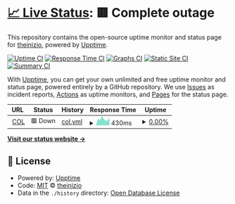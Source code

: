 # [📈 Live Status](https://theinizio.github.io): <!--live status--> **🟥 Complete outage**

This repository contains the open-source uptime monitor and status page for [theinizio](https://theinizio.github.io), powered by [Upptime](https://github.com/upptime/upptime).

[![Uptime CI](https://github.com/theinizio/upptime/workflows/Uptime%20CI/badge.svg)](https://github.com/theinizio/upptime/actions?query=workflow%3A%22Uptime+CI%22)
[![Response Time CI](https://github.com/theinizio/upptime/workflows/Response%20Time%20CI/badge.svg)](https://github.com/theinizio/upptime/actions?query=workflow%3A%22Response+Time+CI%22)
[![Graphs CI](https://github.com/theinizio/upptime/workflows/Graphs%20CI/badge.svg)](https://github.com/theinizio/upptime/actions?query=workflow%3A%22Graphs+CI%22)
[![Static Site CI](https://github.com/theinizio/upptime/workflows/Static%20Site%20CI/badge.svg)](https://github.com/theinizio/upptime/actions?query=workflow%3A%22Static+Site+CI%22)
[![Summary CI](https://github.com/theinizio/upptime/workflows/Summary%20CI/badge.svg)](https://github.com/theinizio/upptime/actions?query=workflow%3A%22Summary+CI%22)

With [Upptime](https://upptime.js.org), you can get your own unlimited and free uptime monitor and status page, powered entirely by a GitHub repository. We use [Issues](https://github.com/theinizio/upptime/issues) as incident reports, [Actions](https://github.com/theinizio/upptime/actions) as uptime monitors, and [Pages](https://theinizio.github.io) for the status page.

<!--start: status pages-->
<!-- This summary is generated by Upptime (https://github.com/upptime/upptime) -->
<!-- Do not edit this manually, your changes will be overwritten -->
<!-- prettier-ignore -->
| URL | Status | History | Response Time | Uptime |
| --- | ------ | ------- | ------------- | ------ |
| <img alt="" src="https://icons.duckduckgo.com/ip3/col.pp.ua.ico" height="13"> [COL](http://col.pp.ua) | 🟥 Down | [col.yml](https://github.com/theinizio/uptime/commits/HEAD/history/col.yml) | <details><summary><img alt="Response time graph" src="./graphs/col/response-time-week.png" height="20"> 430ms</summary><br><a href="https://https://theinizio.github.io/history/col"><img alt="Response time 540" src="https://img.shields.io/endpoint?url=https%3A%2F%2Fraw.githubusercontent.com%2Ftheinizio%2Fuptime%2FHEAD%2Fapi%2Fcol%2Fresponse-time.json"></a><br><a href="https://https://theinizio.github.io/history/col"><img alt="24-hour response time 437" src="https://img.shields.io/endpoint?url=https%3A%2F%2Fraw.githubusercontent.com%2Ftheinizio%2Fuptime%2FHEAD%2Fapi%2Fcol%2Fresponse-time-day.json"></a><br><a href="https://https://theinizio.github.io/history/col"><img alt="7-day response time 430" src="https://img.shields.io/endpoint?url=https%3A%2F%2Fraw.githubusercontent.com%2Ftheinizio%2Fuptime%2FHEAD%2Fapi%2Fcol%2Fresponse-time-week.json"></a><br><a href="https://https://theinizio.github.io/history/col"><img alt="30-day response time 476" src="https://img.shields.io/endpoint?url=https%3A%2F%2Fraw.githubusercontent.com%2Ftheinizio%2Fuptime%2FHEAD%2Fapi%2Fcol%2Fresponse-time-month.json"></a><br><a href="https://https://theinizio.github.io/history/col"><img alt="1-year response time 513" src="https://img.shields.io/endpoint?url=https%3A%2F%2Fraw.githubusercontent.com%2Ftheinizio%2Fuptime%2FHEAD%2Fapi%2Fcol%2Fresponse-time-year.json"></a></details> | <details><summary><a href="https://https://theinizio.github.io/history/col">0.00%</a></summary><a href="https://https://theinizio.github.io/history/col"><img alt="All-time uptime 14.09%" src="https://img.shields.io/endpoint?url=https%3A%2F%2Fraw.githubusercontent.com%2Ftheinizio%2Fuptime%2FHEAD%2Fapi%2Fcol%2Fuptime.json"></a><br><a href="https://https://theinizio.github.io/history/col"><img alt="24-hour uptime 0.00%" src="https://img.shields.io/endpoint?url=https%3A%2F%2Fraw.githubusercontent.com%2Ftheinizio%2Fuptime%2FHEAD%2Fapi%2Fcol%2Fuptime-day.json"></a><br><a href="https://https://theinizio.github.io/history/col"><img alt="7-day uptime 0.00%" src="https://img.shields.io/endpoint?url=https%3A%2F%2Fraw.githubusercontent.com%2Ftheinizio%2Fuptime%2FHEAD%2Fapi%2Fcol%2Fuptime-week.json"></a><br><a href="https://https://theinizio.github.io/history/col"><img alt="30-day uptime 0.00%" src="https://img.shields.io/endpoint?url=https%3A%2F%2Fraw.githubusercontent.com%2Ftheinizio%2Fuptime%2FHEAD%2Fapi%2Fcol%2Fuptime-month.json"></a><br><a href="https://https://theinizio.github.io/history/col"><img alt="1-year uptime 3.53%" src="https://img.shields.io/endpoint?url=https%3A%2F%2Fraw.githubusercontent.com%2Ftheinizio%2Fuptime%2FHEAD%2Fapi%2Fcol%2Fuptime-year.json"></a></details>

<!--end: status pages-->

[**Visit our status website →**](https://theinizio.github.io/uptime)

## 📄 License

- Powered by: [Upptime](https://github.com/upptime/upptime)
- Code: [MIT](./LICENSE) © [theinizio](https://theinizio.github.io)
- Data in the `./history` directory: [Open Database License](https://opendatacommons.org/licenses/odbl/1-0/)
